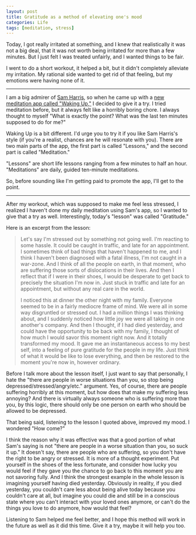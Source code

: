 ```yaml
---
layout: post
title: Gratitude as a method of elevating one's mood
categories: Life
tags: [meditation, stress]
---
```


Today, I got really irritated at something, and I knew that realistically it was not a big deal, that it was not worth being irritated for more than a few minutes. But I just felt I was treated unfairly, and I wanted things to be fair.

I went to do a short workout, it helped a bit, but it didn't completely alleviate my irritation. My rational side wanted to get rid of that feeling, but my emotions were having none of it.

---

I am a big admirer of [Sam Harris](https:/samharris.org), so when he came up with a [new meditation app called "Waking Up,"](https://wakingup.com) I decided to give it a try. I tried meditation before, but it always felt like a horribly boring chore. I always thought to myself "What is exactly the point? What was the last ten minutes supposed to do for me?"

Waking Up is a bit different. I'd urge you to try it if you like Sam Harris's style (if you're a realist, chances are he will resonate with you). There are two main parts of the app, the first part is called "Lessons," and the second part is called "Meditation."

"Lessons" are short life lessons ranging from a few minutes to half an hour. "Meditations" are daily, guided ten-minute meditations.

So, before sounding like I'm getting paid to promote the app, I'll get to the point.

---

After my workout, which was supposed to make me feel less stressed, I realized I haven't done my daily meditation using Sam's app, so I wanted to give that a try as well. Interestingly, today's "lesson" was called "Gratitude."

Here is an excerpt from the lesson:

> Let's say I'm stressed out by something not going well. I'm reacting to some hassle. It could be caught in traffic, and late for an appointment. I sometimes think of bad things that haven't happened to me, and I think I haven't been diagnosed with a fatal illness, I'm not caught in a war-zone. And I think of all the people on earth, in that moment, who are suffering those sorts of dislocations in their lives. And then I reflect that if I were in their shoes, I would be desperate to get back to precisely the situation I'm now in. Just stuck in traffic and late for an appointment, but without any real care in the world.
>
> I noticed this at dinner the other night with my family. Everyone seemed to be in a fairly mediocre frame of mind. We were all in some way disgruntled or stressed out. I had a million things I was thinking about, and I suddenly noticed how little joy we were all taking in one another's company. And then I thought, if I had died yesterday, and could have the opportunity to be back with my family, I thought of how much I would savor this moment right now. And it totally transformed my mood. It gave me an instantaneous access to my best self, into a feeling of pure gratitude for the people in my life. Just think of what it would be like to lose everything, and then be restored to the moment you're now in, however ordinary.

Before I talk more about the lesson itself, I just want to say that personally, I hate the "there are people in worse situations than you, so stop being depressed/stressed/angry/etc." argument. Yes, of course, there are people suffering horribly at this moment, but how does that make my suffering less annoying? And there is virtually always someone who is suffering more than you, by this logic, there should only be one person on earth who should be allowed to be depressed.

That being said, listening to the lesson I quoted above, improved my mood. I wondered "How come?"

I think the reason why it was effective was that a good portion of what Sam's saying is not "there are people in a worse situation than you, so suck it up." It doesn't say, there are people who are suffering, so you don't have the right to be angry or stressed. It is more of a thought experiment. Put yourself in the shoes of the less fortunate, and consider how lucky you would feel if they gave you the chance to go back to this moment you are not savoring fully. And I think the strongest example in the whole lesson is imagining yourself having died yesterday. Obviously in reality, if you died yesterday, you couldn't care less about being alive today because you couldn't care at all, but imagine you could die and still be in a conscious state where you can't interact with your loved ones anymore, or can't do the things you love to do anymore, how would that feel?

Listening to Sam helped me feel better, and I hope this method will work in the future as well as it did this time. Give it a try, maybe it will help you too.
